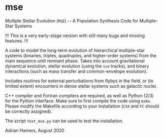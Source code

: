 # mse
Multiple Stellar Evolution (`MSE`) -- A Population Synthesis Code for Multiple-Star Systems

!!! This is a very early-stage version with still many bugs and missing features. !!!

A code to model the long-term evolution of hierarchical multiple-star systems (binaries, triples, quadruples, and higher-order systems) from the main sequence until  remnant phase. Takes into account gravitational dynamical evolution, stellar evolution (using the `sse` tracks), and binary interactions (such as mass transfer and common-envelope evolution). 
    
Includes routines for external perturbations from flybys in the field, or (to limited extent) encounters in dense stellar systems such as galactic nuclei. 

C++ compiler and Fortran compilers are required, as well as Python (2/3) for the Python interface. Make sure to first compile the code using `make`. Please modify the Makefile according to your installation (`CXX` and `FC` should be correctly assigned).  

The script `test_mse.py` can be used to test the
installation. 

Adrian Hamers, August 2020
